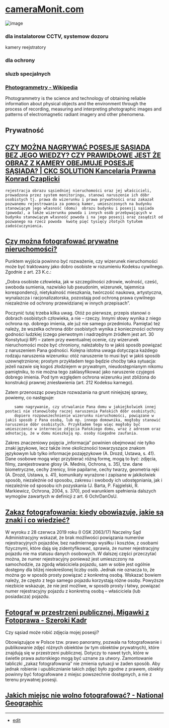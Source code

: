 # [cameraMonit.com](https://www.cameramonit.com/)

![image](https://github.com/cameramonit/www/assets/5669657/8354dc49-0bd2-4f6e-abe4-7ebfefe16a7b)



### dla instalatorow CCTV, systemow dozoru
kamery
reejstratory


### dla ochrony


### sluzb specjalnych


### [Photogrammetry - Wikipedia](https://en.wikipedia.org/wiki/Photogrammetry)

Photogrammetry is the science and technology of obtaining reliable information about physical objects and the environment through the process of recording, measuring and interpreting photographic images and patterns of electromagnetic radiant imagery and other phenomena.


## Prywatność

## [CZY MOŻNA NAGRYWAĆ POSESJĘ SĄSIADA BEZ JEGO WIEDZY? CZY PRAWIDŁOWE JEST ŻE OBRAZ Z KAMERY OBEJMUJE POSESJĘ SĄSIADA? | CKC SOLUTION Kancelaria Prawna Konrad Czaplicki](https://www.ckcsolution.pl/czy-mozna-nagrywac-posesje-sasiada-bez-jego-wiedzy-czy-prawidlowe-jest-ze-na-obraz-z-kamery-nachodzi-posesja-sasiada/)

```
rejestracja obrazu sąsiedniej nieruchomości oraz jej właścicieli, prowadzona przez system monitoringu, stanowi naruszenie ich dóbr osobistych tj. prawa do wizerunku i prawa prywatności oraz zakazał pozwanemu rejestrowania za pomocą kamer, umieszczonych na budynku stanowiącym jego własność (domu)  obrazu budynku i posesji sąsiada (powoda), a także wizerunku powoda i innych osób przebywających w budynku stanowiącym własność powoda i na jego posesji oraz zasądził od pozwanego na rzecz powoda  kwotę pięć tysięcy złotych tytułem zadośćuczynienia. 
 ```



## [Czy można fotografować prywatne nieruchomości?](https://www.eporady24.pl/czy_mozna_fotografowac_prywatne_nieruchomosci,pytania,4,53,9512.html)

Punktem wyjścia powinno być rozważenie, czy wizerunek nieruchomości może być traktowany jako dobro osobiste w rozumieniu Kodeksu cywilnego. Zgodnie z art. 23 K.c.:
 

„Dobra osobiste człowieka, jak w szczególności zdrowie, wolność, cześć, swoboda sumienia, nazwisko lub pseudonim, wizerunek, tajemnica korespondencji, nietykalność mieszkania, twórczość naukowa, artystyczna, wynalazcza i racjonalizatorska, pozostają pod ochroną prawa cywilnego niezależnie od ochrony przewidzianej w innych przepisach”.

 

Poczynić tutaj trzeba kilka uwag. Otóż po pierwsze, przepis stanowi o dobrach osobistych człowieka, a nie – rzeczy. Innymi słowy wynika z niego ochrona np. dobrego imienia, ale już nie samego przedmiotu. Pamiętać też należy, że wszelka ochrona dóbr osobistych wynika z konieczności ochrony godności ludzkiej (czego pierwotnym i nadrzędnym źródłem jest art. 30 Konstytucji RP) – zatem przy ewentualnej ocenie, czy wizerunek nieruchomości może być chroniony, należałoby to w jakiś sposób powiązać z naruszeniem Pana godności. Kolejna istotna uwaga dotycząca każdego rodzaju naruszenia wizerunku: otóż naruszenie to musi być w jakiś sposób uzewnętrznione; prostym przykładem tego będzie choćby taka sytuacja: jeżeli nazwie się kogoś złodziejem w prywatnym, nieudostępnianym nikomu pamiętniku, to nie można tego zaklasyfikować jako naruszenie czyjegoś dobrego imienia. Pod tym względem ochrona wizerunku jest zbliżona do konstrukcji prawnej zniesławienia (art. 212 Kodeksu karnego).

Zatem przenosząc powyższe rozważania na grunt niniejszej sprawy, powiemy, co następuje:

 
```
    samo nagrywanie, czy utrwalanie Pana domu w jakiejkolwiek innej postaci nie stanowiłoby raczej naruszenia Pańskich dóbr osobistych;
    dopiero rozpowszechnienie wizerunku nieruchomości, powiązane w jakiś sposób z Pana osobą, lub np. innego domownika, mogłoby stanowić naruszenie dóbr osobistych. Przykładem tego więc mogłoby być umieszczenie w internecie zdjęcia Pańskiego domu, wraz z adresem oraz adnotacją, że w domu mieszkają np. osoby niegodne zaufania.
```



Zakres znaczeniowy pojęcia „informacja” powinien obejmować nie tylko znaki językowe, lecz także inne okoliczności towarzyszące znakom językowym lub tylko informacje pozajęzykowe (A. Drozd, Ustawa, s. 41). Dane osobowe mogą więc przybierać różną formę, mogą to być: zdjęcia, filmy, zarejestrowane głosy (A. Mednis, Ochrona, s. 35), tzw. dane biometryczne, cechy źrenicy, linie papilarne, cechy twarzy, geometria ręki (A. Drozd, Ustawa, s. 41), komunikaty wyrażone i zapisane w jakikolwiek sposób, niezależnie od sposobu, zakresu i swobody ich udostępniania, jak i niezależnie od sposobu ich pozyskania (J. Barta, P. Fajgielski, R. Markiewicz, Ochrona, 2004, s. 370), pod warunkiem spełnienia dalszych wymogów zawartych w definicji z art. 6 OchrDanOsU.



## [Zakaz fotografowania: kiedy obowiązuje, jakie są znaki i co wiedzieć?](https://www.znakowo.pl/blog/zakaz-fotografowania/)


W wyroku z 28 czerwca 2019 roku (I OSK 2063/17) Naczelny Sąd Administracyjny wskazał, że brak możliwości powiązania numerów rejestracyjnych pojazdów, bez nadmiernego wysiłku i kosztów, z osobami fizycznymi, które dają się zidentyfikować, sprawia, że numer rejestracyjny pojazdu nie ma statusu danych osobowych. W dalszej części przeczytać można, że numer rejestracyjny ponieważ jest umieszczony na samochodzie, za zgodą właściciela pojazdu, sam w sobie jest ogólnie dostępny dla bliżej nieokreślonej liczby osób. Jednak nie oznacza to, że można go w sposób prosty powiązać z konkretną osobą. Wskazać bowiem należy, że często z tego samego pojazdu korzystają różne osoby. Powyższe niezbicie wskazuje, że nie jest możliwe, w sposób prosty i łatwy, powiązać numer rejestracyjny pojazdu z konkretną osobą – właściciela (lub posiadacza) pojazdu.



## [Fotograf w przestrzeni publicznej. Migawki z Fotoprawa - Szeroki Kadr](https://www.szerokikadr.pl/poradnik/fotograf-w-przestrzeni-publicznej-migawki-z-fotoprawa)

Czy sąsiad może robić zdjęcia mojej posesji?

Obowiązujące w Polsce tzw. prawo panoramy, pozwala na fotografowanie i publikowanie zdjęć różnych obiektów (w tym obiektów prywatnych), które znajdują się w przestrzeni publicznej. Dotyczy to nawet tych, które w świetle prawa autorskiego mogą być uznane za utwory. Zamontowanie tabliczki „zakaz fotografowania” nie zmienia sytuacji w żaden sposób. Aby jednak robienie i upublicznianie takich zdjęć było zgodne z prawem, obiekty powinny być fotografowane z miejsc powszechnie dostępnych, a nie z terenu prywatnej posesji.



## [Jakich miejsc nie wolno fotografować? - National Geographic](https://www.national-geographic.pl/artykul/wstawiasz-zdjecia-z-podrozy-sprawdz-czy-nie-lamiesz-prawa-oto-12-miejsc-ktorych-nie-wolno-fotografowac)



---

+ [edit](https://github.com/cameramonit/www/edit/main/README.md)
